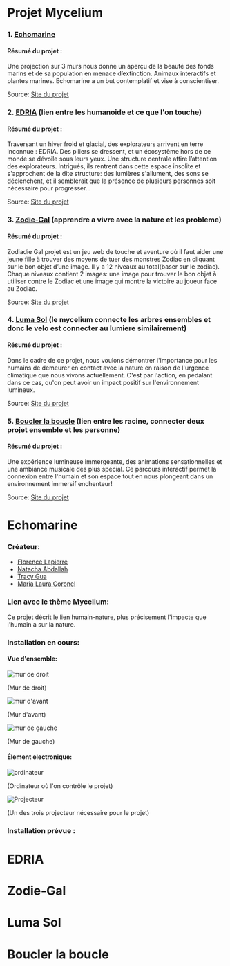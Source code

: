 # Projet Mycelium

### 1. [Echomarine](#Echomarine)

#### Résumé du projet : 

Une projection sur 3 murs nous donne un aperçu de la beauté des fonds marins et de sa population en menace d’extinction. Animaux interactifs et plantes marines. Echomarine a un but contemplatif et vise à conscientiser.

Source: [Site du projet](https://tim-montmorency.com/2023/projets/Echomarine/docs/web/index.html)

### 2. [EDRIA](#EDRIA) (lien entre les humanoide et ce que l'on touche)

#### Résumé du projet :

Traversant un hiver froid et glacial, des explorateurs arrivent en terre inconnue : EDRIA. Des piliers se dressent, et un écosystème hors de ce monde se dévoile sous leurs yeux. Une structure centrale attire l’attention des explorateurs. Intrigués, ils rentrent dans cette espace insolite et s'approchent de la dite structure: des lumières s'allument, des sons se déclenchent, et il semblerait que la présence de plusieurs personnes soit nécessaire pour progresser...

Source: [Site du projet](https://tim-montmorency.com/2023/projets/EDRIA/docs/web/index.html)
 
### 3. [Zodie-Gal](#Zodie-Gal) (apprendre a vivre avec la nature et les probleme)

#### Résumé du projet :

Zodiadie Gal projet est un jeu web de touche et aventure où il faut aider une jeune fille à trouver des moyens de tuer des monstres Zodiac en cliquant sur le bon objet d’une image. Il y a 12 niveaux au total(baser sur le zodiac). Chaque niveaux contient 2 images: une image pour trouver le bon objet à utiliser contre le Zodiac et une image qui montre la victoire au joueur face au Zodiac.

Source: [Site du projet](https://tim-montmorency.com/2023/projets/Zodie-Gal/docs/web/index.html)
 
### 4. [Luma Sol](#Luma-Sol) (le mycelium connecte les arbres ensembles et donc le velo est connecter au lumiere similairement)

#### Résumé du projet :

Dans le cadre de ce projet, nous voulons démontrer l'importance pour les humains de demeurer en contact avec la nature en raison de l'urgence climatique que nous vivons actuellement. C'est par l'action, en pédalant dans ce cas, qu'on peut avoir un impact positif sur l'environnement lumineux.

Source: [Site du projet](https://tim-montmorency.com/2023/projets/LumaSol/docs/web/index.html)
 
### 5. [Boucler la boucle](#Boucler-la-boucle) (lien entre les racine, connecter deux projet ensemble et les personne)

#### Résumé du projet :

Une expérience lumineuse immergeante, des animations sensationnelles et une ambiance musicale des plus spécial. Ce parcours interactif permet la connexion entre l'humain et son espace tout en nous plongeant dans un environnement immersif enchenteur!

Source: [Site du projet](https://tim-montmorency.com/2023/projets/Boucler-la-boucle/docs/web/index.html)

# Echomarine

### Créateur:

* [Florence Lapierre](https://tim-montmorency.com/2023/projets/Echomarine/docs/web/journal_1.html)
* [Natacha Abdallah](https://tim-montmorency.com/2023/projets/Echomarine/docs/web/journal_2.html)
* [Tracy Gua](https://tim-montmorency.com/2023/projets/Echomarine/docs/web/journal_3.html)
* [Maria Laura Coronel](https://tim-montmorency.com/2023/projets/Echomarine/docs/web/journal_4.html)

### Lien avec le thème Mycelium:

Ce projet décrit le lien humain-nature, plus précisement l'impacte que l'humain a sur la nature.

### Installation en cours:

#### Vue d'ensemble:

![mur de droit](/Mycelium/MEDIAS/Echomarine/echomarine_mur_droit.jpeg)

(Mur de droit)

![mur d'avant](/Mycelium/MEDIAS/Echomarine/echomarine_mur_avant.jpeg)

(Mur d'avant)

![mur de gauche](/Mycelium/MEDIAS/Echomarine/echomarine_mur_gauche.jpeg)

(Mur de gauche)

#### Élement electronique:

![ordinateur](/Mycelium/MEDIAS/Echomarine/echomarine_ordi.jpeg)

(Ordinateur où l'on contrôle le projet)

![Projecteur](/Mycelium/MEDIAS/Echomarine/echomarine_projecteur.jpeg)

(Un des trois projecteur nécessaire pour le projet)

### Installation prévue :



# EDRIA

# Zodie-Gal

# Luma Sol

# Boucler la boucle
